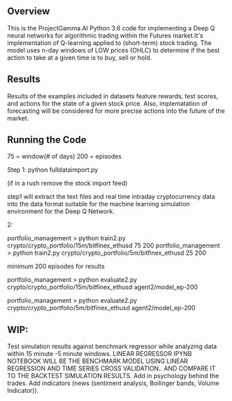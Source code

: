 ## Overview

This is the ProjectGamma.AI Python 3.6 code for implementing a Deep Q neural networks for algorithmic trading within the Futures market.It's implementation of Q-learning applied to (short-term) stock trading. The model uses n-day windows of LOW prices (OHLC) to determine if the best action to take at a given time is to buy, sell or hold.


## Results

Results of the examples included in datasets feature rewards, test scores, and actions for the state of a given stock price. Also, implematation of forecasting  will be considered for more precise actions into the future of the market.


## Running the Code
75 = window(# of days)
200 = episodes

Step 1: python fulldataimport.py

(if in a rush remove the stock import feed)

step1 will extract the text files and real time intraday cryptocurrency data into the data format suitable for the machine learning simulation environment for the Deep Q Network.

2:

portfolio_management > python train2.py crypto/crypto_portfolio/15m/bitfinex_ethusd 75 200
portfolio_management > python train2.py crypto/crypto_portfolio/5m/bitfinex_ethusd 25 200

minimum 200 episodes for results

portfolio_management > python evaluate2.py  crypto/crypto_portfolio/15m/bitfinex_ethusd  agent2/model_ep-200

portfolio_management > python evaluate2.py  crypto/crypto_portfolio/5m/bitfinex_ethusd  agent2/model_ep-200

## WIP:

Test simulation results against benchmark regressor while analyzing data within 15 minute -5 minute windows. LINEAR REGRESSOR IPYNB NOTEBOOK WILL BE THE BENCHMARK MODEL USING LINEAR REGRESSION AND TIME SERIES CROSS VALIDATION.. AND COMPARE IT TO THE BACKTEST SIMULATION RESULTS. Add in psychology behind the trades. Add indicators (news (sentiment analysis, Boilinger bands, Volume Indicator)).
